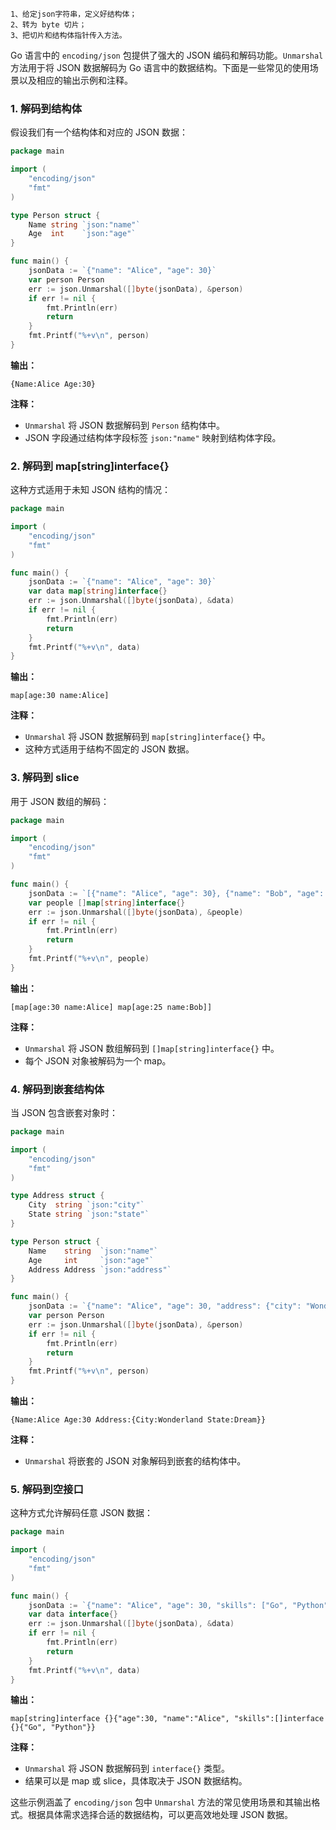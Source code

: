 ```
1、给定json字符串，定义好结构体；
2、转为 byte 切片；
3、把切片和结构体指针传入方法。
```

Go 语言中的 `encoding/json` 包提供了强大的 JSON 编码和解码功能。`Unmarshal` 方法用于将 JSON 数据解码为 Go 语言中的数据结构。下面是一些常见的使用场景以及相应的输出示例和注释。

### 1. 解码到结构体
假设我们有一个结构体和对应的 JSON 数据：

```go
package main

import (
	"encoding/json"
	"fmt"
)

type Person struct {
	Name string `json:"name"`
	Age  int    `json:"age"`
}

func main() {
	jsonData := `{"name": "Alice", "age": 30}`
	var person Person
	err := json.Unmarshal([]byte(jsonData), &person)
	if err != nil {
		fmt.Println(err)
		return
	}
	fmt.Printf("%+v\n", person)
}
```

**输出：**

```
{Name:Alice Age:30}
```

**注释：**
- `Unmarshal` 将 JSON 数据解码到 `Person` 结构体中。
- JSON 字段通过结构体字段标签 `json:"name"` 映射到结构体字段。

### 2. 解码到 map[string]interface{}
这种方式适用于未知 JSON 结构的情况：

```go
package main

import (
	"encoding/json"
	"fmt"
)

func main() {
	jsonData := `{"name": "Alice", "age": 30}`
	var data map[string]interface{}
	err := json.Unmarshal([]byte(jsonData), &data)
	if err != nil {
		fmt.Println(err)
		return
	}
	fmt.Printf("%+v\n", data)
}
```

**输出：**

```
map[age:30 name:Alice]
```

**注释：**
- `Unmarshal` 将 JSON 数据解码到 `map[string]interface{}` 中。
- 这种方式适用于结构不固定的 JSON 数据。

### 3. 解码到 slice
用于 JSON 数组的解码：

```go
package main

import (
	"encoding/json"
	"fmt"
)

func main() {
	jsonData := `[{"name": "Alice", "age": 30}, {"name": "Bob", "age": 25}]`
	var people []map[string]interface{}
	err := json.Unmarshal([]byte(jsonData), &people)
	if err != nil {
		fmt.Println(err)
		return
	}
	fmt.Printf("%+v\n", people)
}
```

**输出：**

```
[map[age:30 name:Alice] map[age:25 name:Bob]]
```

**注释：**
- `Unmarshal` 将 JSON 数组解码到 `[]map[string]interface{}` 中。
- 每个 JSON 对象被解码为一个 map。

### 4. 解码到嵌套结构体
当 JSON 包含嵌套对象时：

```go
package main

import (
	"encoding/json"
	"fmt"
)

type Address struct {
	City  string `json:"city"`
	State string `json:"state"`
}

type Person struct {
	Name    string  `json:"name"`
	Age     int     `json:"age"`
	Address Address `json:"address"`
}

func main() {
	jsonData := `{"name": "Alice", "age": 30, "address": {"city": "Wonderland", "state": "Dream"}}`
	var person Person
	err := json.Unmarshal([]byte(jsonData), &person)
	if err != nil {
		fmt.Println(err)
		return
	}
	fmt.Printf("%+v\n", person)
}
```

**输出：**

```
{Name:Alice Age:30 Address:{City:Wonderland State:Dream}}
```

**注释：**
- `Unmarshal` 将嵌套的 JSON 对象解码到嵌套的结构体中。

### 5. 解码到空接口
这种方式允许解码任意 JSON 数据：

```go
package main

import (
	"encoding/json"
	"fmt"
)

func main() {
	jsonData := `{"name": "Alice", "age": 30, "skills": ["Go", "Python"]}`
	var data interface{}
	err := json.Unmarshal([]byte(jsonData), &data)
	if err != nil {
		fmt.Println(err)
		return
	}
	fmt.Printf("%+v\n", data)
}
```

**输出：**

```
map[string]interface {}{"age":30, "name":"Alice", "skills":[]interface {}{"Go", "Python"}}
```

**注释：**
- `Unmarshal` 将 JSON 数据解码到 `interface{}` 类型。
- 结果可以是 map 或 slice，具体取决于 JSON 数据结构。

这些示例涵盖了 `encoding/json` 包中 `Unmarshal` 方法的常见使用场景和其输出格式。根据具体需求选择合适的数据结构，可以更高效地处理 JSON 数据。